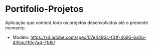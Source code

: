 # Portifolio-Projetos
Aplicação que conterá todo os projetos desenvolvidos até o presente momento.

 - Modelo: https://xd.adobe.com/spec/07e4493c-f31f-4693-6a0b-435dc110e7a4-71d5/
